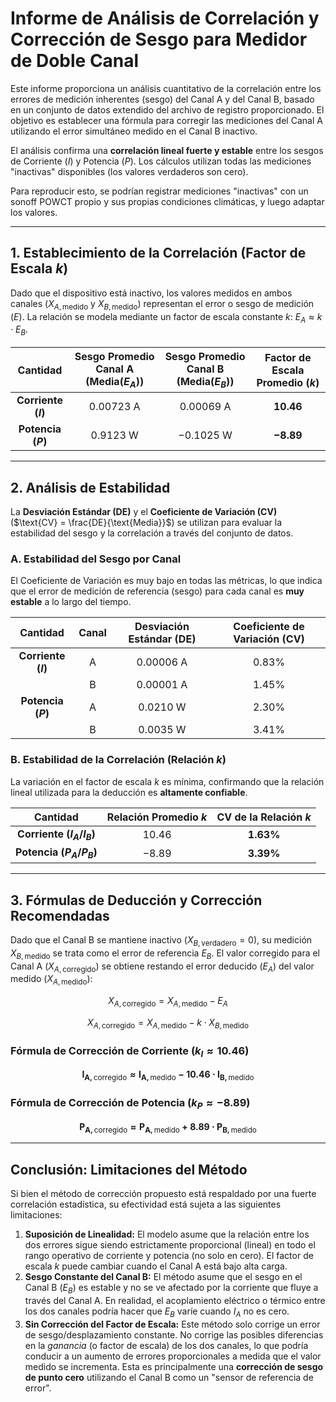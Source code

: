 # Informe de Análisis de Correlación y Corrección de Sesgo para Medidor de Doble Canal

Este informe proporciona un análisis cuantitativo de la correlación entre los errores de medición inherentes (sesgo) del Canal A y del Canal B, basado en un conjunto de datos extendido del archivo de registro proporcionado. El objetivo es establecer una fórmula para corregir las mediciones del Canal A utilizando el error simultáneo medido en el Canal B inactivo.

El análisis confirma una **correlación lineal fuerte y estable** entre los sesgos de Corriente ($I$) y Potencia ($P$). Los cálculos utilizan todas las mediciones "inactivas" disponibles (los valores verdaderos son cero).

Para reproducir esto, se podrían registrar mediciones "inactivas" con un sonoff POWCT propio y sus propias condiciones climáticas, y luego adaptar los valores.

---

## 1. Establecimiento de la Correlación (Factor de Escala $k$)

Dado que el dispositivo está inactivo, los valores medidos en ambos canales ($X_{A, \text{medido}}$ y $X_{B, \text{medido}}$) representan el error o sesgo de medición ($E$). La relación se modela mediante un factor de escala constante $k$: $E_A \approx k \cdot E_B$.

| Cantidad | Sesgo Promedio Canal A ($\text{Media}(E_A)$) | Sesgo Promedio Canal B ($\text{Media}(E_B)$) | Factor de Escala Promedio ($k$) |
| :---: | :---: | :---: | :---: |
| **Corriente ($I$)** | $0.00723 \text{ A}$ | $0.00069 \text{ A}$ | $\mathbf{10.46}$ |
| **Potencia ($P$)** | $0.9123 \text{ W}$ | $-0.1025 \text{ W}$ | $\mathbf{-8.89}$ |

---

## 2. Análisis de Estabilidad

La **Desviación Estándar (DE)** y el **Coeficiente de Variación (CV)** ($\text{CV} = \frac{DE}{\text{Media}}$) se utilizan para evaluar la estabilidad del sesgo y la correlación a través del conjunto de datos.

### A. Estabilidad del Sesgo por Canal

El Coeficiente de Variación es muy bajo en todas las métricas, lo que indica que el error de medición de referencia (sesgo) para cada canal es **muy estable** a lo largo del tiempo.

| Cantidad | Canal | Desviación Estándar (DE) | Coeficiente de Variación (CV) |
| :---: | :---: | :---: | :---: |
| **Corriente ($I$)** | A | $0.00006 \text{ A}$ | $0.83\%$ |
| | B | $0.00001 \text{ A}$ | $1.45\%$ |
| **Potencia ($P$)** | A | $0.0210 \text{ W}$ | $2.30\%$ |
| | B | $0.0035 \text{ W}$ | $3.41\%$ |

### B. Estabilidad de la Correlación (Relación $k$)

La variación en el factor de escala $k$ es mínima, confirmando que la relación lineal utilizada para la deducción es **altamente confiable**.

| Cantidad | Relación Promedio $k$ | CV de la Relación $k$ |
| :---: | :---: | :---: |
| **Corriente ($I_A / I_B$)** | $10.46$ | $\mathbf{1.63\%}$ |
| **Potencia ($P_A / P_B$)** | $-8.89$ | $\mathbf{3.39\%}$ |

---

## 3. Fórmulas de Deducción y Corrección Recomendadas

Dado que el Canal B se mantiene inactivo ($X_{B, \text{verdadero}}=0$), su medición $X_{B, \text{medido}}$ se trata como el error de referencia $E_B$. El valor corregido para el Canal A ($X_{A, \text{corregido}}$) se obtiene restando el error deducido ($E_A$) del valor medido ($X_{A, \text{medido}}$):

$$X_{A, \text{corregido}} = X_{A, \text{medido}} - E_A$$

$$X_{A, \text{corregido}} = X_{A, \text{medido}} - k \cdot X_{B, \text{medido}}$$

### Fórmula de Corrección de Corriente ($k_I \approx 10.46$)

$$\mathbf{I_{A, \text{corregido}} \approx I_{A, \text{medido}} - 10.46 \cdot I_{B, \text{medido}}}$$

### Fórmula de Corrección de Potencia ($k_P \approx -8.89$)

$$\mathbf{P_{A, \text{corregido}} \approx P_{A, \text{medido}} + 8.89 \cdot P_{B, \text{medido}}}$$

---

## Conclusión: Limitaciones del Método

Si bien el método de corrección propuesto está respaldado por una fuerte correlación estadística, su efectividad está sujeta a las siguientes limitaciones:

1.  **Suposición de Linealidad:** El modelo asume que la relación entre los dos errores sigue siendo estrictamente proporcional (lineal) en todo el rango operativo de corriente y potencia (no solo en cero). El factor de escala $k$ puede cambiar cuando el Canal A está bajo alta carga.
2.  **Sesgo Constante del Canal B:** El método asume que el sesgo en el Canal B ($E_B$) es estable y no se ve afectado por la corriente que fluye a través del Canal A. En realidad, el acoplamiento eléctrico o térmico entre los dos canales podría hacer que $E_B$ varíe cuando $I_A$ no es cero.
3.  **Sin Corrección del Factor de Escala:** Este método solo corrige un error de sesgo/desplazamiento constante. No corrige las posibles diferencias en la *ganancia* (o factor de escala) de los dos canales, lo que podría conducir a un aumento de errores proporcionales a medida que el valor medido se incrementa. Esta es principalmente una **corrección de sesgo de punto cero** utilizando el Canal B como un "sensor de referencia de error".
